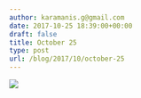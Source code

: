 ```yaml
---
author: karamanis.g@gmail.com
date: 2017-10-25 18:39:00+00:00
draft: false
title: October 25
type: post
url: /blog/2017/10/october-25
---
```




  
   ![](/images/2017-10-25-201710october-25/IMG_2493.jpg)

  


